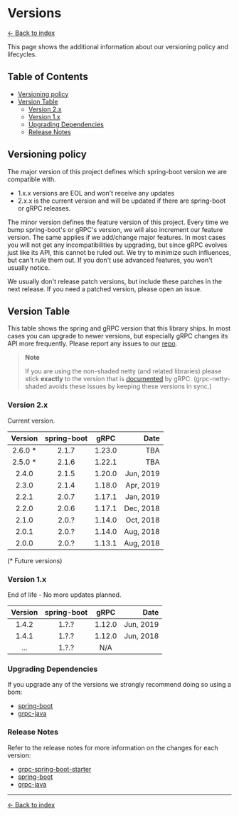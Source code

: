 # Versions

[<- Back to index](index)

This page shows the additional information about our versioning policy and lifecycles.

## Table of Contents <!-- omit in toc -->

- [Versioning policy](#versioning-policy)
- [Version Table](#version-table)
  - [Version 2.x](#version-2x)
  - [Version 1.x](#version-1x)
  - [Upgrading Dependencies](#upgrading-dependencies)
  - [Release Notes](#release-notes)

## Versioning policy

The major version of this project defines which spring-boot version we are compatible with.

- 1.x.x versions are EOL and won't receive any updates
- 2.x.x is the current version and will be updated if there are spring-boot or gRPC releases.

The minor version defines the feature version of this project. Every time we bump spring-boot's or gRPC's version,
we will also increment our feature version. The same applies if we add/change major features.
In most cases you will not get any incompatibilities by upgrading, but since gRPC evolves just like its API,
this cannot be ruled out. We try to minimize such influences, but can't rule them out.
If you don't use advanced features, you won't usually notice.

We usually don't release patch versions, but include these patches in the next release.
If you need a patched version, please open an issue.

## Version Table

This table shows the spring and gRPC version that this library ships.
In most cases you can upgrade to newer versions, but especially gRPC changes its API more frequently.
Please report any issues to our [repo](https://github.com/yidongnan/grpc-spring-boot-starter/issues).

> **Note**
>
> If you are using the non-shaded netty (and related libraries) please stick **exactly** to the version that is
> [documented](https://github.com/grpc/grpc-java/blob/master/SECURITY.md#netty) by gRPC.
> (grpc-netty-shaded avoids these issues by keeping these versions in sync.)

### Version 2.x

Current version.

| Version | spring-boot | gRPC | Date |
|:-------:|:-----------:|:----:| ---: |
| 2.6.0 * | 2.1.7 | 1.23.0 | TBA |
| 2.5.0 * | 2.1.6 | 1.22.1 | TBA |
| 2.4.0 | 2.1.5 | 1.20.0 | Jun, 2019 |
| 2.3.0 | 2.1.4 | 1.18.0 | Apr, 2019 |
| 2.2.1 | 2.0.7 | 1.17.1 | Jan, 2019 |
| 2.2.0 | 2.0.6 | 1.17.1 | Dec, 2018 |
| 2.1.0 | 2.0.? | 1.14.0 | Oct, 2018 |
| 2.0.1 | 2.0.? | 1.14.0 | Aug, 2018 |
| 2.0.0 | 2.0.? | 1.13.1 | Aug, 2018 |

(* Future versions)

### Version 1.x

End of life - No more updates planned.

| Version | spring-boot | gRPC | Date |
|:-------:|:-----------:|:----:| ---: |
| 1.4.2 | 1.?.? | 1.12.0 | Jun, 2019 |
| 1.4.1 | 1.?.? | 1.12.0 | Jun, 2018 |
| ... | 1.?.? | N/A |

### Upgrading Dependencies

If you upgrade any of the versions we strongly recommend doing so using a bom:

- [spring-boot](https://mvnrepository.com/artifact/org.springframework.boot/spring-boot-starter-parent)
- [grpc-java](https://mvnrepository.com/artifact/io.grpc/grpc-bom)

### Release Notes

Refer to the release notes for more information on the changes for each version:

- [grpc-spring-boot-starter](https://github.com/yidongnan/grpc-spring-boot-starter/releases)
- [spring-boot](https://github.com/spring-projects/spring-boot/releases)
- [grpc-java](https://github.com/grpc/grpc-java/releases)

----------

[<- Back to index](index)
